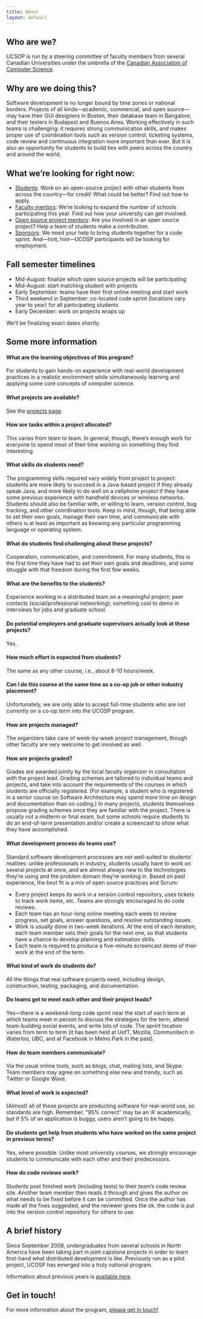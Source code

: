 ```yaml
---
title: About
layout: default
---
```

## Who are we?
UCSOP is run by a steering committee of faculty members from several Canadian Universities under the umbrella of the [Canadian Association of Computer Science](http://cacsaic.org).

## Why are we doing this?

Software development is no longer bound by time zones or national borders. Projects of all kinds—academic, commercial, and open source—may have their GUI designers in Boston, their database team in Bangalore, and their testers in Budapest and Buenos Aires. Working effectively in such teams is challenging: it requires strong communication skills, and makes proper use of coordination tools such as version control, ticketing systems, code review and continuous integration more important than ever. But it is also an opportunity for students to build ties with peers across the country and around the world.

## What we&#8217;re looking for right now:

  * [Students](http://ucosp.ca/for-students/): Work on an open-source project with other students from across the country—for credit! What could be better? Find out how to apply.
  * [Faculty mentors](http://ucosp.ca/for-faculty/): We&#8217;re looking to expand the number of schools participating this year. Find out how your university can get involved.
  * [Open source project mentors](http://ucosp.ca/for-open-source/): Are you involved in an open source project? Help a team of students make a contribution.
  * [Sponsors](http://ucosp.ca/for-sponsors/): We need your help to bring students together for a code sprint. And—hint, hint—UCOSP participants will be looking for employment.

## Fall semester timelines

  * Mid-August: finalize which open source projects will be participating
  * Mid-August: start matching student with projects
  * Early September: teams have their first online meeting and start work
  * Third weekend in September: co-located code sprint (locations vary year to year) for all participating students
  * Early December: work on projects wraps up

We&#8217;ll be finalizing exact dates shortly.

## Some more information

#### What are the learning objectives of this program?

For students to gain hands-on experience with real-world development practices in a realistic environment while simultaneously learning and applying some core concepts of computer science.

#### What projects are available?

See the [projects page](http://ucosp.ca/projects).

#### How are tasks within a project allocated?

This varies from team to team. In general, though, there’s enough work for everyone to spend most of their time working on something they find interesting.

#### What skills do students need?

The programming skills required vary widely from project to project: students are more likely to succeed in a Java-based project if they already speak Java, and more likely to do well on a cellphone project if they have some previous experience with handheld devices or wireless networks. Students should also be familiar with, or willing to learn, version control, bug tracking, and other coordination tools. Keep in mind, though, that being able to set their own goals, manage their own time, and communicate with others is at least as important as knowing any particular programming language or operating system.

#### What do students find challenging about these projects?

Cooperation, communication, and commitment. For many students, this is the first time they have had to set their own goals and deadlines, and some struggle with that freedom during the first few weeks.

#### What are the benefits to the students?

Experience working in a distributed team on a meaningful project; peer contacts (social/professional networking); something cool to demo in interviews for jobs and graduate school.

#### Do potential employers and graduate supervisors actually look at these projects?

Yes.

#### How much effort is expected from students?

The same as any other course, i.e., about 8-10 hours/week.

#### Can I do this course at the same time as a co-op job or other industry placement?

Unfortunately, we are only able to accept full-time students who are not currently on a co-op term into the UCOSP program.

#### How are projects managed?

The organizers take care of week-by-week project management, though other faculty are very welcome to get involved as well.

#### How are projects graded?

Grades are awarded jointly by the local faculty organizer in consultation with the project lead. Grading schemes are tailored to individual teams and projects, and take into account the requirements of the courses in which students are officially registered. (For example, a student who is registered in a senior course on Software Architecture may spend more time on design and documentation than on coding.) In many projects, students themselves propose grading schemes once they are familiar with the project. There is usually not a midterm or final exam, but some schools require students to do an end-of-term presentation and/or create a screencast to show what they have accomplished.

#### What development process do teams use?

Standard software development processes are not well-suited to students’ realities: unlike professionals in industry, students usually have to work on several projects at once, and are almost always new to the technologies they’re using and the problem domain they’re working in. Based on past experience, the best fit is a mix of open source practices and Scrum:

  * Every project keeps its work in a version control repository, uses tickets to track work items, etc. Teams are strongly encouraged to do code reviews.
  * Each team has an hour-long online meeting each week to review progress, set goals, answer questions, and resolve outstanding issues.
  * Work is usually done in two-week iterations. At the end of each iteration, each team member sets their goals for the next one, so that students have a chance to develop planning and estimation skills.
  * Each team is required to produce a five-minute screencast demo of their work at the end of the term.

#### What kind of work do students do?

All the things that real software projects need, including design, construction, testing, packaging, and documentation.

#### Do teams get to meet each other and their project leads?

Yes—there is a weekend-long code sprint near the start of each term at which teams meet in person to discuss the strategies for the term, attend team-building social events, and write lots of code. The sprint location varies from term to term (it has been held at UofT, Mozilla, Communitech in Waterloo, UBC, and at Facebook in Melno Park in the past).

#### How do team members communicate?

Via the usual online tools, such as blogs, chat, mailing lists, and Skype. Team members may agree on something else new and trendy, such as Twitter or Google Wave.

#### What level of work is expected?

(Almost) all of these projects are producting software for real-world use, so standards are high. Remember, “95% correct” may be an ‘A’ academically, but if 5% of an application is buggy, users aren’t going to be happy.

#### Do students get help from students who have worked on the same project in previous terms?

Yes, where possible. Unlike most university courses, we strongly encourage students to communicate with each other and their predecessors.

#### How do code reviews work?

Students post finished work (including tests) to their team’s code review site. Another team member then reads it through and gives the author on what needs to be fixed before it can be committed. Once the author has made all the fixes suggested, and the reviewer gives the ok, the code is put into the version control repository for others to use.

## A brief history

Since September 2008, undergraduates from several schools in North America have been taking part in joint capstone projects in order to learn first-hand what distributed development is like. Previously run as a pilot project, UCOSP has emerged into a truly national program.

Information about previous years is [available here]({{site-url}}/historical-participation.html).

## Get in touch!

For more information about the program, [please get in touch!](mailto:info@ucosp.ca)